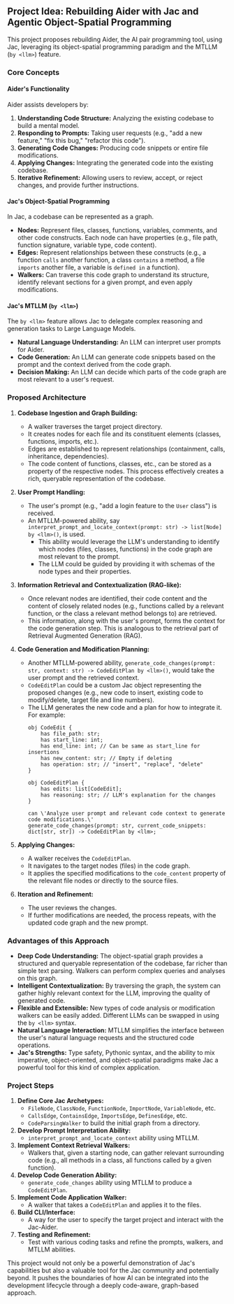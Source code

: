 ## Project Idea: Rebuilding Aider with Jac and Agentic Object-Spatial Programming

This project proposes rebuilding Aider, the AI pair programming tool, using Jac, leveraging its object-spatial programming paradigm and the MTLLM (`by <llm>`) feature.

### Core Concepts

#### Aider's Functionality

Aider assists developers by:

1.  **Understanding Code Structure:** Analyzing the existing codebase to build a mental model.
2.  **Responding to Prompts:** Taking user requests (e.g., "add a new feature," "fix this bug," "refactor this code").
3.  **Generating Code Changes:** Producing code snippets or entire file modifications.
4.  **Applying Changes:** Integrating the generated code into the existing codebase.
5.  **Iterative Refinement:** Allowing users to review, accept, or reject changes, and provide further instructions.

#### Jac's Object-Spatial Programming

In Jac, a codebase can be represented as a graph.

*   **Nodes:** Represent files, classes, functions, variables, comments, and other code constructs. Each node can have properties (e.g., file path, function signature, variable type, code content).
*   **Edges:** Represent relationships between these constructs (e.g., a function `calls` another function, a class `contains` a method, a file `imports` another file, a variable is `defined in` a function).
*   **Walkers:** Can traverse this code graph to understand its structure, identify relevant sections for a given prompt, and even apply modifications.

#### Jac's MTLLM (`by <llm>`)

The `by <llm>` feature allows Jac to delegate complex reasoning and generation tasks to Large Language Models.

*   **Natural Language Understanding:** An LLM can interpret user prompts for Aider.
*   **Code Generation:** An LLM can generate code snippets based on the prompt and the context derived from the code graph.
*   **Decision Making:** An LLM can decide which parts of the code graph are most relevant to a user's request.

### Proposed Architecture

1.  **Codebase Ingestion and Graph Building:**
    *   A walker traverses the target project directory.
    *   It creates nodes for each file and its constituent elements (classes, functions, imports, etc.).
    *   Edges are established to represent relationships (containment, calls, inheritance, dependencies).
    *   The code content of functions, classes, etc., can be stored as a property of the respective nodes. This process effectively creates a rich, queryable representation of the codebase.

2.  **User Prompt Handling:**
    *   The user's prompt (e.g., "add a login feature to the `User` class") is received.
    *   An MTLLM-powered ability, say `interpret_prompt_and_locate_context(prompt: str) -> list[Node] by <llm>()`, is used.
        *   This ability would leverage the LLM's understanding to identify which nodes (files, classes, functions) in the code graph are most relevant to the prompt.
        *   The LLM could be guided by providing it with schemas of the node types and their properties.

3.  **Information Retrieval and Contextualization (RAG-like):**
    *   Once relevant nodes are identified, their code content and the content of closely related nodes (e.g., functions called by a relevant function, or the class a relevant method belongs to) are retrieved.
    *   This information, along with the user's prompt, forms the context for the code generation step. This is analogous to the retrieval part of Retrieval Augmented Generation (RAG).

4.  **Code Generation and Modification Planning:**
    *   Another MTLLM-powered ability, `generate_code_changes(prompt: str, context: str) -> CodeEditPlan by <llm>()`, would take the user prompt and the retrieved context.
    *   `CodeEditPlan` could be a custom Jac object representing the proposed changes (e.g., new code to insert, existing code to modify/delete, target file and line numbers).
    *   The LLM generates the new code and a plan for how to integrate it. For example:
        ```jac
        obj CodeEdit {
            has file_path: str;
            has start_line: int;
            has end_line: int; // Can be same as start_line for insertions
            has new_content: str; // Empty if deleting
            has operation: str; // "insert", "replace", "delete"
        }

        obj CodeEditPlan {
            has edits: list[CodeEdit];
            has reasoning: str; // LLM's explanation for the changes
        }

        can \'Analyze user prompt and relevant code context to generate code modifications.\'
        generate_code_changes(prompt: str, current_code_snippets: dict[str, str]) -> CodeEditPlan by <llm>;
        ```

5.  **Applying Changes:**
    *   A walker receives the `CodeEditPlan`.
    *   It navigates to the target nodes (files) in the code graph.
    *   It applies the specified modifications to the `code_content` property of the relevant file nodes or directly to the source files.

6.  **Iteration and Refinement:**
    *   The user reviews the changes.
    *   If further modifications are needed, the process repeats, with the updated code graph and the new prompt.

### Advantages of this Approach

*   **Deep Code Understanding:** The object-spatial graph provides a structured and queryable representation of the codebase, far richer than simple text parsing. Walkers can perform complex queries and analyses on this graph.
*   **Intelligent Contextualization:** By traversing the graph, the system can gather highly relevant context for the LLM, improving the quality of generated code.
*   **Flexible and Extensible:** New types of code analysis or modification walkers can be easily added. Different LLMs can be swapped in using the `by <llm>` syntax.
*   **Natural Language Interaction:** MTLLM simplifies the interface between the user's natural language requests and the structured code operations.
*   **Jac's Strengths:** Type safety, Pythonic syntax, and the ability to mix imperative, object-oriented, and object-spatial paradigms make Jac a powerful tool for this kind of complex application.

### Project Steps

1.  **Define Core Jac Archetypes:**
    *   `FileNode`, `ClassNode`, `FunctionNode`, `ImportNode`, `VariableNode`, etc.
    *   `CallsEdge`, `ContainsEdge`, `ImportsEdge`, `DefinesEdge`, etc.
    *   `CodeParsingWalker` to build the initial graph from a directory.
2.  **Develop Prompt Interpretation Ability:**
    *   `interpret_prompt_and_locate_context` ability using MTLLM.
3.  **Implement Context Retrieval Walkers:**
    *   Walkers that, given a starting node, can gather relevant surrounding code (e.g., all methods in a class, all functions called by a given function).
4.  **Develop Code Generation Ability:**
    *   `generate_code_changes` ability using MTLLM to produce a `CodeEditPlan`.
5.  **Implement Code Application Walker:**
    *   A walker that takes a `CodeEditPlan` and applies it to the files.
6.  **Build CLI/Interface:**
    *   A way for the user to specify the target project and interact with the Jac-Aider.
7.  **Testing and Refinement:**
    *   Test with various coding tasks and refine the prompts, walkers, and MTLLM abilities.

This project would not only be a powerful demonstration of Jac's capabilities but also a valuable tool for the Jac community and potentially beyond. It pushes the boundaries of how AI can be integrated into the development lifecycle through a deeply code-aware, graph-based approach.


